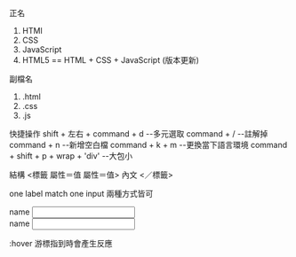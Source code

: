 正名
1. HTMl
2. CSS
3. JavaScript
4. HTML5 == HTML + CSS + JavaScript  (版本更新)

副檔名
1. .html
2. .css
3. .js

快捷操作
shift + 左右 + command + d --多元選取
command + /  --註解掉
command + n  --新增空白檔
command + k + m  --更換當下語言環境
command + shift + p + wrap + 'div' --大包小

結構
<標籤 屬性＝值 屬性＝值> 內文 <／標籤>

one label match one input
兩種方式皆可
<div>
	<label for="user_name">name</label>
	<input type="text" id="user_name" >
</div>

<div>
	<label>
		name
		<input type="text">
	</label>
</div>

:hover  游標指到時會產生反應